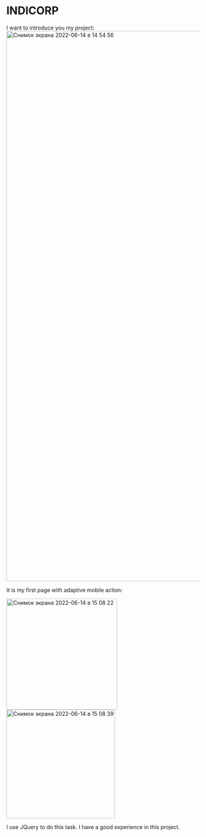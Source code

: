 # INDICORP
I want to introduce you my project:
<img width="1433" alt="Снимок экрана 2022-06-14 в 14 54 56" src="https://user-images.githubusercontent.com/98046082/173573693-aecb59d5-6d6b-4b41-930e-3d7d7e9face2.png">

It is my first page with adaptive mobile action:

<img width="289" alt="Снимок экрана 2022-06-14 в 15 08 22" src="https://user-images.githubusercontent.com/98046082/173573757-0c9e268b-202a-4ab6-8b43-c68462033a28.png">
<img width="283" alt="Снимок экрана 2022-06-14 в 15 08 39" src="https://user-images.githubusercontent.com/98046082/173573766-63d23e16-a88d-4434-9ba1-9087f4896976.png">

I use JQuery to do this task. I have a good experience in this project.
